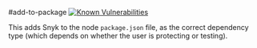 #add-to-package
[![Known Vulnerabilities](https://snyk.io/test/github/AH7/add-to-package/badge.svg)](https://snyk.io/test/github/AH7/add-to-package)

This adds Snyk to the node `package.json` file, as the correct dependency type (which depends on whether the user is protecting or testing).

